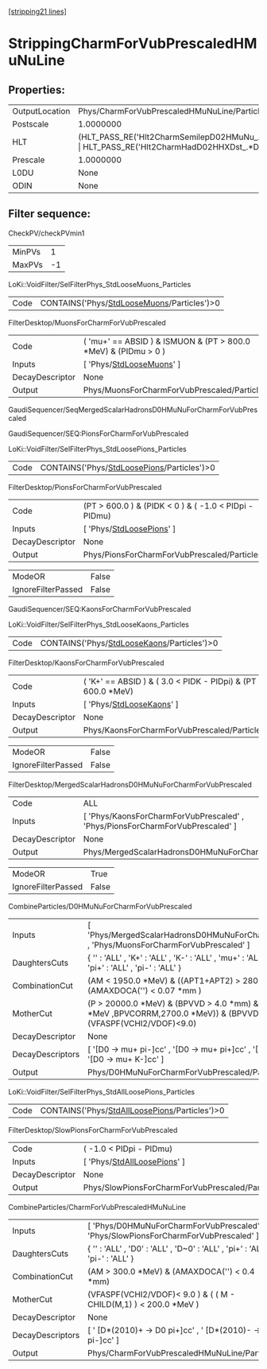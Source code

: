 [[stripping21 lines]](./stripping21-index)

# StrippingCharmForVubPrescaledHMuNuLine

## Properties:

|                |                                                                                                             |
|----------------|-------------------------------------------------------------------------------------------------------------|
| OutputLocation | Phys/CharmForVubPrescaledHMuNuLine/Particles                                                                |
| Postscale      | 1.0000000                                                                                                   |
| HLT            | (HLT_PASS_RE('Hlt2CharmSemilepD02HMuNu\_.\*Decision') \| HLT_PASS_RE('Hlt2CharmHadD02HHXDst\_.\*Decision')) |
| Prescale       | 1.0000000                                                                                                   |
| L0DU           | None                                                                                                        |
| ODIN           | None                                                                                                        |

## Filter sequence:

CheckPV/checkPVmin1

|        |     |
|--------|-----|
| MinPVs | 1   |
| MaxPVs | -1  |

LoKi::VoidFilter/SelFilterPhys_StdLooseMuons_Particles

|      |                                                                                            |
|------|--------------------------------------------------------------------------------------------|
| Code | CONTAINS('Phys/[StdLooseMuons](./stripping21-commonparticles-stdloosemuons)/Particles')\>0 |

FilterDesktop/MuonsForCharmForVubPrescaled

|                 |                                                                           |
|-----------------|---------------------------------------------------------------------------|
| Code            | ( 'mu+' == ABSID ) & ISMUON & (PT \> 800.0 \*MeV) & (PIDmu \> 0 )         |
| Inputs          | [ 'Phys/[StdLooseMuons](./stripping21-commonparticles-stdloosemuons)' ] |
| DecayDescriptor | None                                                                      |
| Output          | Phys/MuonsForCharmForVubPrescaled/Particles                               |

GaudiSequencer/SeqMergedScalarHadronsD0HMuNuForCharmForVubPrescaled

GaudiSequencer/SEQ:PionsForCharmForVubPrescaled

LoKi::VoidFilter/SelFilterPhys_StdLoosePions_Particles

|      |                                                                                            |
|------|--------------------------------------------------------------------------------------------|
| Code | CONTAINS('Phys/[StdLoosePions](./stripping21-commonparticles-stdloosepions)/Particles')\>0 |

FilterDesktop/PionsForCharmForVubPrescaled

|                 |                                                                           |
|-----------------|---------------------------------------------------------------------------|
| Code            | (PT \> 600.0 ) & (PIDK \< 0 ) & ( -1.0 \< PIDpi - PIDmu)                  |
| Inputs          | [ 'Phys/[StdLoosePions](./stripping21-commonparticles-stdloosepions)' ] |
| DecayDescriptor | None                                                                      |
| Output          | Phys/PionsForCharmForVubPrescaled/Particles                               |

|                    |       |
|--------------------|-------|
| ModeOR             | False |
| IgnoreFilterPassed | False |

GaudiSequencer/SEQ:KaonsForCharmForVubPrescaled

LoKi::VoidFilter/SelFilterPhys_StdLooseKaons_Particles

|      |                                                                                            |
|------|--------------------------------------------------------------------------------------------|
| Code | CONTAINS('Phys/[StdLooseKaons](./stripping21-commonparticles-stdloosekaons)/Particles')\>0 |

FilterDesktop/KaonsForCharmForVubPrescaled

|                 |                                                                           |
|-----------------|---------------------------------------------------------------------------|
| Code            | ( 'K+' == ABSID ) & ( 3.0 \< PIDK - PIDpi) & (PT \> 600.0 \*MeV)          |
| Inputs          | [ 'Phys/[StdLooseKaons](./stripping21-commonparticles-stdloosekaons)' ] |
| DecayDescriptor | None                                                                      |
| Output          | Phys/KaonsForCharmForVubPrescaled/Particles                               |

|                    |       |
|--------------------|-------|
| ModeOR             | False |
| IgnoreFilterPassed | False |

FilterDesktop/MergedScalarHadronsD0HMuNuForCharmForVubPrescaled

|                 |                                                                                 |
|-----------------|---------------------------------------------------------------------------------|
| Code            | ALL                                                                             |
| Inputs          | [ 'Phys/KaonsForCharmForVubPrescaled' , 'Phys/PionsForCharmForVubPrescaled' ] |
| DecayDescriptor | None                                                                            |
| Output          | Phys/MergedScalarHadronsD0HMuNuForCharmForVubPrescaled/Particles                |

|                    |       |
|--------------------|-------|
| ModeOR             | True  |
| IgnoreFilterPassed | False |

CombineParticles/D0HMuNuForCharmForVubPrescaled

|                  |                                                                                                                                                 |
|------------------|-------------------------------------------------------------------------------------------------------------------------------------------------|
| Inputs           | [ 'Phys/MergedScalarHadronsD0HMuNuForCharmForVubPrescaled' , 'Phys/MuonsForCharmForVubPrescaled' ]                                            |
| DaughtersCuts    | { '' : 'ALL' , 'K+' : 'ALL' , 'K-' : 'ALL' , 'mu+' : 'ALL' , 'mu-' : 'ALL' , 'pi+' : 'ALL' , 'pi-' : 'ALL' }                                    |
| CombinationCut   | (AM \< 1950.0 \*MeV) & ((APT1+APT2) \> 2800.0 \*MeV) & (AMAXDOCA('') \< 0.07 \*mm )                                                             |
| MotherCut        | (P \> 20000.0 \*MeV) & (BPVVD \> 4.0 \*mm) & (in_range(1400.0 \*MeV ,BPVCORRM,2700.0 \*MeV)) & (BPVVDZ \> 0.0 \*mm) & (VFASPF(VCHI2/VDOF)\<9.0) |
| DecayDescriptor  | None                                                                                                                                            |
| DecayDescriptors | [ '[D0 -\> mu+ pi-]cc' , '[D0 -\> mu+ pi+]cc' , '[D0 -\> mu+ K+]cc' , '[D0 -\> mu+ K-]cc' ]                                           |
| Output           | Phys/D0HMuNuForCharmForVubPrescaled/Particles                                                                                                   |

LoKi::VoidFilter/SelFilterPhys_StdAllLoosePions_Particles

|      |                                                                                                  |
|------|--------------------------------------------------------------------------------------------------|
| Code | CONTAINS('Phys/[StdAllLoosePions](./stripping21-commonparticles-stdallloosepions)/Particles')\>0 |

FilterDesktop/SlowPionsForCharmForVubPrescaled

|                 |                                                                                 |
|-----------------|---------------------------------------------------------------------------------|
| Code            | ( -1.0 \< PIDpi - PIDmu)                                                        |
| Inputs          | [ 'Phys/[StdAllLoosePions](./stripping21-commonparticles-stdallloosepions)' ] |
| DecayDescriptor | None                                                                            |
| Output          | Phys/SlowPionsForCharmForVubPrescaled/Particles                                 |

CombineParticles/CharmForVubPrescaledHMuNuLine

|                  |                                                                                       |
|------------------|---------------------------------------------------------------------------------------|
| Inputs           | [ 'Phys/D0HMuNuForCharmForVubPrescaled' , 'Phys/SlowPionsForCharmForVubPrescaled' ] |
| DaughtersCuts    | { '' : 'ALL' , 'D0' : 'ALL' , 'D~0' : 'ALL' , 'pi+' : 'ALL' , 'pi-' : 'ALL' }         |
| CombinationCut   | (AM \> 300.0 \*MeV) & (AMAXDOCA('') \< 0.4 \*mm)                                      |
| MotherCut        | (VFASPF(VCHI2/VDOF)\< 9.0 ) & ( ( M - CHILD(M,1) ) \< 200.0 \*MeV )                   |
| DecayDescriptor  | None                                                                                  |
| DecayDescriptors | [ ' [D\*(2010)+ -\> D0 pi+]cc' , ' [D\*(2010)- -\> D0 pi-]cc' ]                 |
| Output           | Phys/CharmForVubPrescaledHMuNuLine/Particles                                          |
